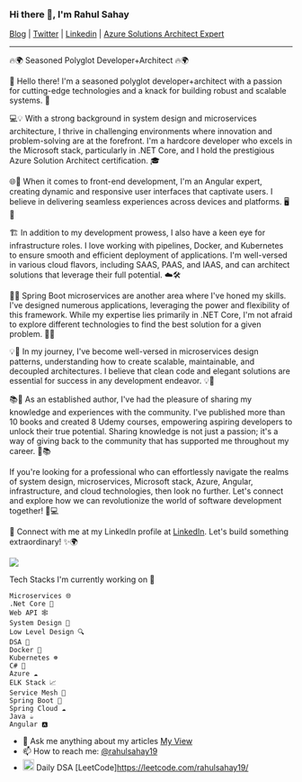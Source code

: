### Hi there 👋, I'm Rahul Sahay

[Blog](https://myview.rahulnivi.net) |
[Twitter](https://twitter.com/rahulsahay19) |
[Linkedin](https://www.linkedin.com/in/rahulsahay19) |
[Azure Solutions Architect Expert](https://www.youracclaim.com/badges/3a83125b-8ed1-46b7-9e03-d584a960c5be/embedded) 

---
🔥🌍 Seasoned Polyglot Developer+Architect 🔥🌍

👋 Hello there! I'm a seasoned polyglot developer+architect with a passion for cutting-edge technologies and a knack for building robust and scalable systems. 🚀

💻💡 With a strong background in system design and microservices architecture, I thrive in challenging environments where innovation and problem-solving are at the forefront. I'm a hardcore developer who excels in the Microsoft stack, particularly in .NET Core, and I hold the prestigious Azure Solution Architect certification. 🎓

🌐🏢 When it comes to front-end development, I'm an Angular expert, creating dynamic and responsive user interfaces that captivate users. I believe in delivering seamless experiences across devices and platforms. 🖥️📱

🏗️ In addition to my development prowess, I also have a keen eye for infrastructure roles. I love working with pipelines, Docker, and Kubernetes to ensure smooth and efficient deployment of applications. I'm well-versed in various cloud flavors, including SAAS, PAAS, and IAAS, and can architect solutions that leverage their full potential. ☁️🛠️

🌱🔧 Spring Boot microservices are another area where I've honed my skills. I've designed numerous applications, leveraging the power and flexibility of this framework. While my expertise lies primarily in .NET Core, I'm not afraid to explore different technologies to find the best solution for a given problem. 🌱🔧

💡💼 In my journey, I've become well-versed in microservices design patterns, understanding how to create scalable, maintainable, and decoupled architectures. I believe that clean code and elegant solutions are essential for success in any development endeavor. 💡💼

📚🎥 As an established author, I've had the pleasure of sharing my knowledge and experiences with the community. I've published more than 10 books and created 8 Udemy courses, empowering aspiring developers to unlock their true potential. Sharing knowledge is not just a passion; it's a way of giving back to the community that has supported me throughout my career. 🌟📚

If you're looking for a professional who can effortlessly navigate the realms of system design, microservices, Microsoft stack, Azure, Angular, infrastructure, and cloud technologies, then look no further. Let's connect and explore how we can revolutionize the world of software development together! 🚀💻

📧 Connect with me at my LinkedIn profile at [LinkedIn](https://www.linkedin.com/in/rahulsahay19/). Let's build something extraordinary! ✨🌍


![](https://komarev.com/ghpvc/?username=rahulsahay19&label=PROFILE+VIEWS)

Tech Stacks I'm currently working on 🔭

    Microservices 🌐    
    .Net Core 🎯
    Web API 🕸️
    System Design 📐
    Low Level Design 🔍
    DSA 🔬
    Docker 🐳
    Kubernetes ☸️
    C# 🌟
    Azure ☁️
    ELK Stack 📈
    Service Mesh 🔗
    Spring Boot 🌸
    Spring Cloud ☁️
    Java ☕️
    Angular 🅰️
    
- 💬 Ask me anything about my articles [My View](https://myview.rahulnivi.net/)
- 📫 How to reach me: [@rahulsahay19](https://twitter.com/rahulsahay19)
- <code><img height="20" src="https://user-images.githubusercontent.com/3886381/172099124-a7596c54-798b-4bf4-af82-054a8a847c0b.png"></code>
  Daily DSA [LeetCode]https://leetcode.com/rahulsahay19/
